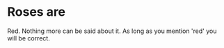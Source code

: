 # Roses are

Red. Nothing more can be said about it. As long as you mention 'red' you will be correct.
